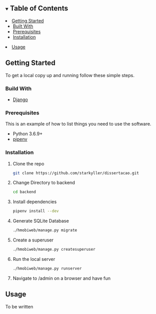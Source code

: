 
<!-- TABLE OF CONTENTS -->
<details open="open">
  <summary>
    <h2 style="display: inline-block">Table of Contents</h2>
  </summary>
    <li>
      <a href="#getting-started">Getting Started</a>
      <ul>
        <li><a href="#build-with">Built With</a></li>
        <li><a href="#prerequisites">Prerequisites</a></li>
        <li><a href="#installation">Installation</a></li>
      </ul>
    </li>
    <li>
        <a href="#usage">Usage</a>
    </li>
</details>





<!-- GETTING STARTED -->
## Getting Started

To get a local copy up and running follow these simple steps.

### Build With

* [Django](https://github.com/django/django)

### Prerequisites

This is an example of how to list things you need to use the software.
* Python 3.6.9+
* [pipenv](https://pypi.org/project/pipenv/)


### Installation

1. Clone the repo
   ```sh
   git clone https://github.com/starkyller/dissertacao.git
   ```
2. Change Directory to backend
   ```sh
   cd backend
   ```
3. Install dependencies
   ```sh
   pipenv install --dev
   ```
4. Generate SQLite Database
    ```sh
   ./hmobiweb/manage.py migrate
   ```
5. Create a superuser
    ```sh
   ./hmobiweb/manage.py createsuperuser
   ```
6. Run the local server
    ```sh
   ./hmobiweb/manage.py runserver
   ```
7. Navigate to /admin on a browser and have fun

<!-- USAGE EXAMPLES -->
## Usage

To be written

<!--_For more examples, please refer to the [Documentation]()_ -->


